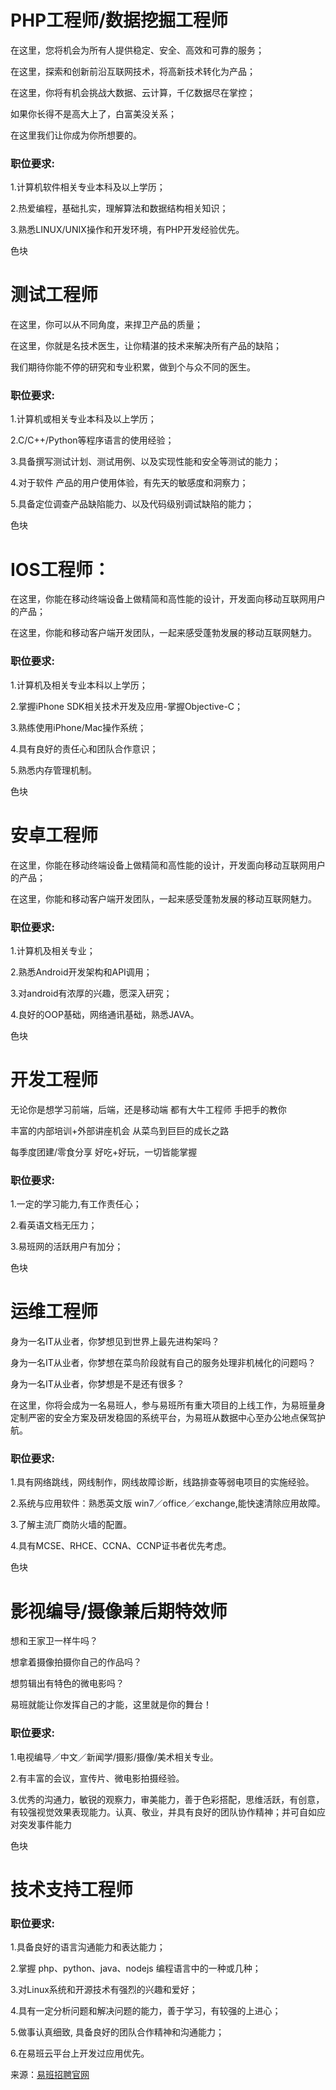 # PHP工程师/数据挖掘工程师

在这里，您将机会为所有人提供稳定、安全、高效和可靠的服务；

在这里，探索和创新前沿互联网技术，将高新技术转化为产品；

在这里，你将有机会挑战大数据、云计算，千亿数据尽在掌控；

如果你长得不是高大上了，白富美没关系；

在这里我们让你成为你所想要的。

### 职位要求:

1.计算机软件相关专业本科及以上学历； 

2.热爱编程，基础扎实，理解算法和数据结构相关知识；

3.熟悉LINUX/UNIX操作和开发环境，有PHP开发经验优先。

色块

# 测试工程师

在这里，你可以从不同角度，来捍卫产品的质量；

在这里，你就是名技术医生，让你精湛的技术来解决所有产品的缺陷；

我们期待你能不停的研究和专业积累，做到个与众不同的医生。

### 职位要求:

1.计算机或相关专业本科及以上学历；

2.C/C++/Python等程序语言的使用经验；

3.具备撰写测试计划、测试用例、以及实现性能和安全等测试的能力；

4.对于软件 产品的用户使用体验，有先天的敏感度和洞察力；

5.具备定位调查产品缺陷能力、以及代码级别调试缺陷的能力；

色块

# IOS工程师：

在这里，你能在移动终端设备上做精简和高性能的设计，开发面向移动互联网用户的产品；

在这里，你能和移动客户端开发团队，一起来感受蓬勃发展的移动互联网魅力。

### 职位要求:

1.计算机及相关专业本科以上学历； 						

2.掌握iPhone SDK相关技术开发及应用-掌握Objective-C； 						

3.熟练使用iPhone/Mac操作系统； 						

4.具有良好的责任心和团队合作意识； 						

5.熟悉内存管理机制。

色块

# 安卓工程师

在这里，你能在移动终端设备上做精简和高性能的设计，开发面向移动互联网用户的产品；

在这里，你能和移动客户端开发团队，一起来感受蓬勃发展的移动互联网魅力。

### 职位要求:

1.计算机及相关专业；

2.熟悉Android开发架构和API调用；

3.对android有浓厚的兴趣，愿深入研究；

4.良好的OOP基础，网络通讯基础，熟悉JAVA。

色块

# 开发工程师

无论你是想学习前端，后端，还是移动端 都有大牛工程师 手把手的教你

丰富的内部培训+外部讲座机会 从菜鸟到巨巨的成长之路

每季度团建/零食分享 好吃+好玩，一切皆能掌握

### 职位要求:

1.一定的学习能力,有工作责任心；

2.看英语文档无压力；

3.易班网的活跃用户有加分；

色块

# 运维工程师

身为一名IT从业者，你梦想见到世界上最先进构架吗？

身为一名IT从业者，你梦想在菜鸟阶段就有自己的服务处理非机械化的问题吗？

身为一名IT从业者，你梦想是不是还有很多？

在这里，你将会成为一名易班人，参与易班所有重大项目的上线工作，为易班量身定制严密的安全方案及研发稳固的系统平台，为易班从数据中心至办公地点保驾护航。

### 职位要求:

1.具有网络跳线，网线制作，网线故障诊断，线路排查等弱电项目的实施经验。

2.系统与应用软件：熟悉英文版 win7／office／exchange,能快速清除应用故障。

3.了解主流厂商防火墙的配置。

4.具有MCSE、RHCE、CCNA、CCNP证书者优先考虑。

色块

# 影视编导/摄像兼后期特效师

想和王家卫一样牛吗？

想拿着摄像拍摄你自己的作品吗？

想剪辑出有特色的微电影吗？

易班就能让你发挥自己的才能，这里就是你的舞台！

### 职位要求:

1.电视编导／中文／新闻学/摄影/摄像/美术相关专业。

2.有丰富的会议，宣传片、微电影拍摄经验。

3.优秀的沟通力，敏锐的观察力，审美能力，善于色彩搭配，思维活跃，有创意，有较强视觉效果表现能力。认真、敬业，并具有良好的团队协作精神；并可自如应对突发事件能力

色块

# 技术支持工程师

### 职位要求:

1.具备良好的语言沟通能力和表达能力；

2.掌握 php、python、java、nodejs 编程语言中的一种或几种；

3.对Linux系统和开源技术有强烈的兴趣和爱好；

4.具有一定分析问题和解决问题的能力，善于学习，有较强的上进心；

5.做事认真细致, 具备良好的团队合作精神和沟通能力；

6.在易班云平台上开发过应用优先。



来源：[易班招聘官网](http://www.yiban.cn/project/joinus/jobList_b.html?data=8)